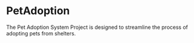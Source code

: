 # PetAdoption
The Pet Adoption System Project is designed to streamline the process of adopting pets from shelters.
